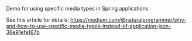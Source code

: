 Demo for using specific media types in Spring applications

See this article for details: https://medium.com/@naturalprogrammer/why-and-how-to-use-specific-media-types-instead-of-application-json-36e91efe167b
